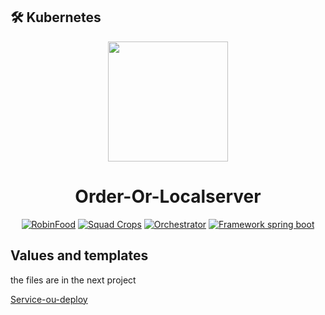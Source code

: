 
## 🛠 Kubernetes

<p align="center">
  <a href="https://www.robinfood.com/">
    <img src="https://encrypted-tbn0.gstatic.com/images?q=tbn:ANd9GcR1JI5jo7tLEAFys1Zy5qAbFnByjY11v46zUqn3IO6xRh90dA675u1jz1Vg4QKaP8vzENs&usqp=CAU" width="192px" height="192px"/>
  </a>
</p>

<h1 align="center">Order-Or-Localserver</h1>

<p align="center">
  <a href="#"><img src="https://img.shields.io/badge/RobinFood-%5E-blueviolet" alt="RobinFood"/></a>
  <a href="#"><img src="https://img.shields.io/badge/Squad-Crops-blue" alt="Squad Crops"/></a>
  <a href="#"><img src="https://img.shields.io/badge/Component-Orchestrator-orange" alt="Orchestrator"/></a>
  <a href="#"><img src="https://img.shields.io/badge/Framework-Spring Boot-red" alt="Framework spring boot"/></a>
</p>

## Values and templates

the files are in the next project

[Service-ou-deploy](https://bitbucket.org/muytech/services-ou-deploy)

